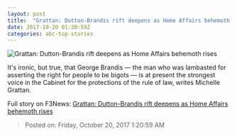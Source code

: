 ```yaml
---
layout: post
title:  "Grattan: Dutton-Brandis rift deepens as Home Affairs behemoth rises"
date: 2017-10-20 01:20:59Z
categories: abc-top-stories
---
```


![Grattan: Dutton-Brandis rift deepens as Home Affairs behemoth rises](http://www.abc.net.au/news/image/9069654-1x1-700x700.jpg)

It's ironic, but true, that George Brandis — the man who was lambasted for asserting the right for people to be bigots — is at present the strongest voice in the Cabinet for the protections of the rule of law, writes Michelle Grattan.


Full story on F3News: [Grattan: Dutton-Brandis rift deepens as Home Affairs behemoth rises](http://www.f3nws.com/n/VKTHTF)

> Posted on: Friday, October 20, 2017 1:20:59 AM
